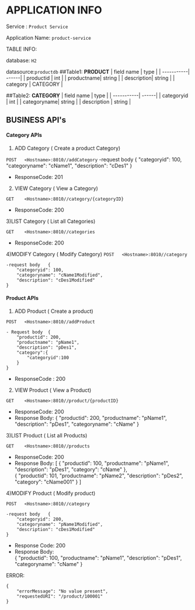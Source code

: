 # APPLICATION INFO

Service : `Product Service`

Application Name: `product-service`

TABLE INFO:

database: `H2`

datasource:`productdb`
##Table1: 
**PRODUCT**
| field name  | type |
| -----------| ------|
| productid  | int |
| productname| string |
| description| string |
| category | CATEGORY |
                    
##Table2: 
**CATEGORY**
| field name  | type |
| -----------| ------|
| categoryid  | int |
| categoryname| string |
| description | string |


## **BUSINESS API's**

#### Category APIs

1) ADD Category ( Create a product Category)

`POST 	<Hostname>:8010//addCategory`
    -request body 	{
		"categoryid": 100,
		"categoryname": "cName1",
		"description": "cDes1"
	}
- ResponseCode: 201
	


2) VIEW Category ( View a Category)

`GET 	<Hostname>:8010//category/{categoryID}`
- ResponseCode: 200


3)LIST Category ( List all Categories)

`GET 	<Hostname>:8010//categories`
- ResponseCode: 200


4)MODIFY Category ( Modify Category)
`POST 	<Hostname>:8010//category`

    -request body 	{
		"categoryid": 100,
		"categoryname": "cName1Modified",
		"description": "cDes1Modified"
	}


#### Product APIs

1) ADD Product ( Create a product)

`POST 	<Hostname>:8010//addProduct`

	- Request body 	{
		"productid": 200,
		"productname": "pName1",
		"description": "pDes1",
		"category":{
		    "categoryid":100
		}
	}
- ResponseCode : 200


2) VIEW Product ( View a Product)

`GET 	<Hostname>:8010//product/{productID}`
- ResponseCode: 200
- Response Body:
{
		"productid": 200,
		"productname": "pName1",
		"description": "pDes1",
		"categoryname": "cName"
}


3)LIST Product ( List all Products)

`GET 	<Hostname>:8010//products`
- ResponseCode: 200
- Response Body:
[
    {
		"productid": 100,
		"productname": "pName1",
		"description": "pDes1",
		"category": "cName"
	},   
	{
		"productid": 101,
		"productname": "pName2",
		"description": "pDes2",
		"category": "cName001"
	}
    ]


4)MODIFY Product ( Modify product)

`POST 	<Hostname>:8010//category`

    -request body 	{
		"categoryid": 200,
		"categoryname": "pName1Modified",
		"description": "cDes1Modified"
	}
- Response Code: 200
- Response Body:  
        {
		"productid": 100,
		"productname": "pName1",
		"description": "pDes1",
		"categoryname": "cName"
		}


ERROR:
```
{
    "errorMessage": "No value present",
    "requestedURI": "/product/100001"
}
```
